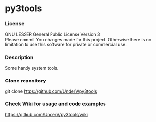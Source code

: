 # py3tools
### License
GNU LESSER General Public License Version 3  
Please commit You changes made for this project.
Otherwise there is no limitation to use this software for private or commercial use.

### Description
Some handy system tools.  
  
### Clone repository
git clone https://github.com/UnderV/py3tools  
  
### Check Wiki for usage and code examples
https://github.com/UnderV/py3tools/wiki  
